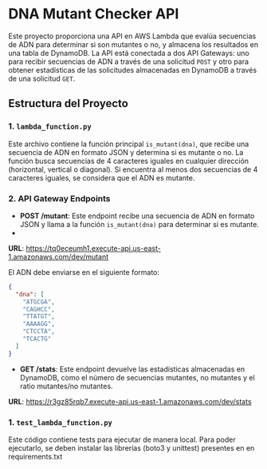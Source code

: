 # DNA Mutant Checker API

Este proyecto proporciona una API en AWS Lambda que evalúa secuencias de ADN para determinar si son mutantes o no, y almacena los resultados en una tabla de DynamoDB. La API está conectada a dos API Gateways: uno para recibir secuencias de ADN a través de una solicitud `POST` y otro para obtener estadísticas de las solicitudes almacenadas en DynamoDB a través de una solicitud `GET`.

## Estructura del Proyecto

### 1. `lambda_function.py`
Este archivo contiene la función principal `is_mutant(dna)`, que recibe una secuencia de ADN en formato JSON y determina si es mutante o no. La función busca secuencias de 4 caracteres iguales en cualquier dirección (horizontal, vertical o diagonal). Si encuentra al menos dos secuencias de 4 caracteres iguales, se considera que el ADN es mutante.

### 2. API Gateway Endpoints

- **POST /mutant**: Este endpoint recibe una secuencia de ADN en formato JSON y llama a la función `is_mutant(dna)` para determinar si es mutante.
- 
**URL**: https://tq0eceumh1.execute-api.us-east-1.amazonaws.com/dev/mutant

El ADN debe enviarse en el siguiente formato:

  ```json
  {
    "dna": [
      "ATGCGA",
      "CAGHCC",
      "TTATGT",
      "AAAAGG",
      "CTCCTA",
      "TCACTG"
    ]
  }
```

- **GET /stats**: Este endpoint devuelve las estadísticas almacenadas en DynamoDB, como el número de secuencias mutantes, no mutantes y el ratio mutantes/no mutantes.

**URL**: https://r3gz85rqb7.execute-api.us-east-1.amazonaws.com/dev/stats

### 1. `test_lambda_function.py`
Este código contiene tests para ejecutar de manera local. Para poder ejecutarlo, se deben instalar las librerías (boto3 y unittest) presentes en en requirements.txt
